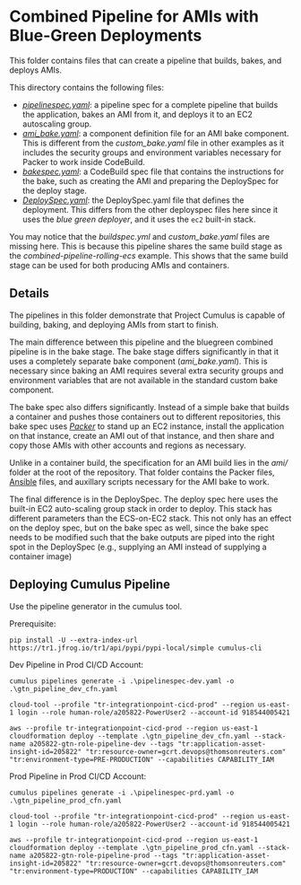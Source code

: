 # Combined Pipeline for AMIs with Blue-Green Deployments

This folder contains files that can create a pipeline that builds, bakes, and deploys AMIs.

This directory contains the following files:
- [*pipelinespec.yaml*](./pipelinespec.yaml): a pipeline spec for a complete pipeline that builds the application, bakes an AMI from it, and deploys it to an EC2 autoscaling group.
- [*ami_bake.yaml*](./ami_bake.yaml): a component definition file for an AMI bake component.
    This is different from the *custom_bake.yaml* file in other examples as it includes the security groups and environment variables necessary for Packer to work inside CodeBuild. 
- [*bakespec.yaml*](./bakespec.yaml): a CodeBuild spec file that contains the instructions for the bake, such as creating the AMI and preparing the DeploySpec for the deploy stage.
- [*DeploySpec.yaml*](./DeploySpec.yaml): the DeploySpec.yaml file that defines the deployment.
    This differs from the other deployspec files here since it uses the *blue green deployer*, and it uses the `ec2` built-in stack.

You may notice that the *buildspec.yml* and *custom_bake.yaml* files are missing here.
This is because this pipeline shares the same build stage as the *combined-pipeline-rolling-ecs* example.
This shows that the same build stage can be used for both producing AMIs and containers.

## Details

The pipelines in this folder demonstrate that Project Cumulus is capable of building, baking, and deploying AMIs from start to finish.

The main difference between this pipeline and the bluegreen combined pipeline is in the bake stage.
The bake stage differs significantly in that it uses a completely separate bake component (*ami_bake.yaml*).
This is necessary since baking an AMI requires several extra security groups and environment variables that are not available in the standard custom bake component.

The bake spec also differs significantly.
Instead of a simple bake that builds a container and pushes those containers out to different repositories, this bake spec
uses [*Packer*](https://www.packer.io/intro) to stand up an EC2 instance, install the application on that instance, create an AMI out of that instance, and then share and copy those AMIs with other
accounts and regions as necessary.

Unlike in a container build, the specification for an AMI build lies in the *ami/* folder at the root of the repository.
That folder contains the Packer files, [Ansible](https://docs.ansible.com/ansible/latest/user_guide/intro.html) files, and auxillary scripts necessary for the AMI bake to work.

The final difference is in the DeploySpec. The deploy spec here uses the built-in EC2 auto-scaling group stack in order to deploy.
This stack has different parameters than the ECS-on-EC2 stack.
This not only has an effect on the deploy spec, but on the bake spec as well, since the bake spec needs to be modified such that the bake outputs are piped into the right
spot in the DeploySpec (e.g., supplying an AMI instead of supplying a container image)

## Deploying Cumulus Pipeline

Use the pipeline generator in the cumulus tool.

Prerequisite:
```
pip install -U --extra-index-url https://tr1.jfrog.io/tr1/api/pypi/pypi-local/simple cumulus-cli
```

Dev Pipeline in Prod CI/CD Account:

```
cumulus pipelines generate -i .\pipelinespec-dev.yaml -o .\gtn_pipeline_dev_cfn.yaml

cloud-tool --profile "tr-integrationpoint-cicd-prod" --region us-east-1 login --role human-role/a205822-PowerUser2 --account-id 918544005421

aws --profile tr-integrationpoint-cicd-prod --region us-east-1 cloudformation deploy --template .\gtn_pipeline_dev_cfn.yaml --stack-name a205822-gtn-role-pipeline-dev --tags "tr:application-asset-insight-id=205822" "tr:resource-owner=gcrt.devops@thomsonreuters.com" "tr:environment-type=PRE-PRODUCTION" --capabilities CAPABILITY_IAM
```

Prod Pipeline in Prod CI/CD Account:

```
cumulus pipelines generate -i .\pipelinespec-prd.yaml -o .\gtn_pipeline_prod_cfn.yaml

cloud-tool --profile "tr-integrationpoint-cicd-prod" --region us-east-1 login --role human-role/a205822-PowerUser2 --account-id 918544005421

aws --profile tr-integrationpoint-cicd-prod --region us-east-1 cloudformation deploy --template .\gtn_pipeline_prod_cfn.yaml --stack-name a205822-gtn-role-pipeline-prod --tags "tr:application-asset-insight-id=205822" "tr:resource-owner=gcrt.devops@thomsonreuters.com" "tr:environment-type=PRODUCTION" --capabilities CAPABILITY_IAM
```
